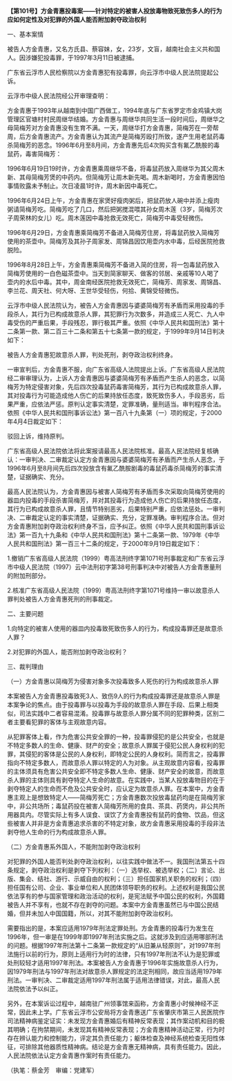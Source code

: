 **【第101号】方金青惠投毒案——针对特定的被害人投放毒物致死致伤多人的行为应如何定性及对犯罪的外国人能否附加剥夺政治权利**

一、基本案情

被告人方金青惠，又名方氏县、蔡容妹，女，23岁，文盲，越南社会主义共和国人。因涉嫌犯投毒罪，于1997年3月11日被逮捕。

广东省云浮市人民检察院以方金青惠犯有投毒罪，向云浮市中级人民法院提起公诉。

云浮市中级人民法院经公开审理查明：

方金青惠于1993年从越南到中国广西做工，1994年底与广东省罗定市金鸡镇大岗管理区官塘村村民周继华结婚。方金青惠与周继华共同生活一段时间后，周继华之母简梅芳对方金青惠没有生育不满。一天，周继华打方金青惠，简梅芳在一旁帮周，后方金青惠流产。方金青惠认为其流产是简梅芳殴打所致，遂产生用老鼠药毒杀简梅芳的恶念。1996年6月至8月间，方金青惠先后4次购买含有氟乙酰胺的毒鼠药，毒害简梅芳：

1996年6月19日19时许，方金青惠乘周继华不备，将毒鼠药放入周继华为其父周木新、其母简梅芳煲的中药内。但简梅芳让周木新先喝。周木新喝时，方金青惠因怕事情败露未予制止。次日凌晨1时许，周木新因中毒死亡。

1996年6月24日上午，方金青惠在家煲好瘦肉粥后，把鼠药放人碗中并添上瘦肉粥请简梅芳吃。简梅芳吃了几口，然后把粥搅混喂其孙女周木莲（3岁，简梅芳次子周荣林的女儿）吃。周木莲因中毒抢救无效死亡，简梅芳中毒受轻微伤。

1996年6月29日，方金青惠乘简梅芳不备进入简梅芳住房，将毒鼠药放入简梅芳使用的茶壶中。简梅芳及其孙子周家发、周锦昌因饮用壶内水中毒，后经医院抢救脱险。

1996年8月28日上午，方金青惠乘简梅芳不备进入简的住房，将一包毒鼠药放入简梅芳使用的一白色磁茶壶中。当天到简家聊天、做客的邻居、亲戚等10人喝了壶内的水后中毒。其中，周金南经医院抢救无效死亡，简梅芳、周家发、周锦昌、李兰花、周天社、何大呀、王世华受轻伤，何拾、黄锦受轻微伤。

云浮市中级人民法院认为，被告人方金青惠因与婆婆简梅芳有矛盾而采用投毒的手段杀人，其行为已构成故意杀人罪，其犯罪行为次数多，并造成三人死亡、九人中毒受伤的严重后果，手段残忍，罪行极其严重。依照《中华人民共和国刑法》第十二条第一款、第二百三十二条和第五十七条第一款的规定，于1999年9月14日判决如下：

被告人方金青惠犯故意杀人罪，判处死刑，剥夺政治权利终身。

一审宣判后，方金青惠不服，向广东省高级人法院提出上诉。广东省高级人民法院经二审审理认为，上诉人方金青惠因与婆婆简梅芳有矛盾而产生杀人的恶念，以简梅芳为特定侵害对象，先后四次投毒鼠药毒害简梅芳，其行为已构成故意杀人罪，其对投毒行为可能造成他人伤亡的后果持放任态度，致死致伤多人，手段恶劣，后果严重，应依法严惩。原判认定事实清楚，定罪准确，量刑适当。审判程序合法。依照《中华人民共和国刑事诉讼法》第一百八十九条第（一）项的规定，于2000年4月4日裁定如下：

驳回上诉，维持原判。

广东省高级人民法院依法将此案报请最高人民法院核准。最高人民法院经复核确认：一审判决、二审裁定认定方金青惠因与婆婆简梅芳有矛盾而产生杀人恶念，于1996年6月至8月间先后四次投放含有氟乙酰胺剧毒的毒鼠药毒杀简梅芳的事实清楚，证据确实、充分。

最高人民法院认为，方金青惠因与被害人简梅芳有矛盾而多次采取向简梅芳使用的器皿内投毒的手段杀害简梅芳，并对其投毒行为造成他人伤亡的后果持放任态度，其行为已构成故意杀人罪，且情节特别恶劣，后果特别严重，应依法惩处。一审判决、二审裁定认定的事实清楚，证据确实、充分，定罪准确。审判程序合法。但对方金青惠附加剥夺政治权利终身不当，应予纠正。依照《中华人民共和国刑事诉讼法》第一百九十九条和《中华人民共和国刑法》第十二条第一款、1979年《中华人民共和国刑法》第一百三十二条的规定，于2000年9月19日裁定如下：

1.撤销广东省高级人民法院（1999）粤高法刑终字第1071号刑事裁定和广东省云浮市中级人民法院（1997）云中法刑初字第38号刑事判决中对被告人方金青惠量刑的附加刑部分。

2.核准广东省高级人民法院（1999）粤高法刑终字第1071号维持一审以故意杀人罪判处被告人方金青惠死刑的刑事裁定。

二、主要问题

1.向特定的被害人使用的器皿内投毒致死致伤多人的行为，构成投毒罪还是故意杀人罪？

2.对犯罪的外国人，能否附加剥夺政治权利？

三、裁判理由

（一）方金青惠以简梅芳为侵害对象多次投毒致多人死伤的行为构成故意杀人罪

本案被告人方金青惠投毒致死3人、致伤9人的行为构成投毒罪还是故意杀人罪是本案争论的焦点。由于投毒罪与以投毒为手段的故意杀人罪在手段、后果上相类似，司法实践中二者容易混淆。投毒罪与故意杀人罪分属不同的犯罪种类，区别二者主要看犯罪的客体与主观故意内容。

从犯罪客体上看，作为危害公共安全罪的一种，投毒罪侵犯的是公共安全，也就是不特定多数人的生命、健康、财产的安全；故意杀人罪属于侵犯公民人身权利的犯罪，其侵犯的客体是公民的人身权利，即特定公民的人身权利。简而言之，投毒罪指向不特定多数人，而故意杀人罪以特定的人为对象。从主观故意内容看，投毒罪的主体须具有危害公共安全即不特定多数人生命、健康、财产安全的故意，而故意杀人罪的主体则具有剥夺特定人生命的故意。在实践中，当某人投放毒物目的在于剥夺特定人的生命而不危及公共安全时，应认定为故意杀人罪。在本案中，方金青惠主观上是想致特定人——简梅芳死亡；方金青惠数次投放毒鼠药均是在简梅芳家中，非公共场所；毒鼠药投在被害人简梅芳所用的食具、茶具、药煲内，非公共所用器具内。尽管实际上有多人误食、误饮了方金青惠投有鼠药的食物、饮品，但这些被害人并非是方金青惠追求杀害的不特定对象，故方金青惠采用投毒的手段非法剥夺他人生命的行为构成故意杀人罪。

（二）方金青惠系外国人，不能附加剥夺政治权利

对犯罪的外国人能否判处剥夺政治权利，以往实践中做法不一。我国刑法第五十四条规定，剥夺政治权利是剥夺下列权利：（一）选举权、被选举权；（二）言论、出版、集会、结社、游行、示威自由的权利；（三）担任国家机关职务的权利；（四）担任国有公司、企业、事业单位和人民团体领导职务的权利。上述权利是我国公民依法享有的参与国家管理和政治活动的权利，是宪法赋予中国公民的权利，外国籍被告人并不享有，也就不存在剥夺的问题。本案中方金青惠虽然已与中国公民结婚，但并未加人中国国籍，所以，对其不能附加剥夺政治权利。

需要指出的是，本案应适用1979年刑法定罪处刑。方金青惠的投毒行为发生在1996年，但一审是在1999年即1997年刑法实施之后。这就涉及到应适用哪部刑法的问题。根据1997年刑法第十二条第一款规定的“从旧兼从轻原则”，对1997年刑法施行以前的行为，原则上适用行为时的法律，只有1997年刑法不认为是犯罪或处刑较轻才适用1997年刑法。本案被告人方金青惠于1996年实施故意杀人行为，因1979年刑法与1997年刑法对故意杀人罪规定的法定刑相同，故应当适用1979年刑法。一审判决、二审裁定适用1997年刑法属于适用法律错误，对此，最高人民法院依法予以纠正。

另外，在本案诉讼过程中，越南驻广州领事馆来函称，方金青惠小时候神经不正常，因此未上学。广东省云浮市公安局将方金青惠送广东省肇庆市第三人民医院作司法精神病鉴定证实：未发现方金青惠婚后有精神反常表现；其作案动机和目的极其明确；在拘禁期间，未发现其有精神反常表现；方金青惠精神活动正常，行为时存在辨认能力和控制能力，评定其负责任能力；躯体检查及神经系统检查无阳性体征，可排除其他器质性精神病。结论是方金青惠无精神病，具有责任能力。因此，人民法院依法认定方金青惠作案时有责任能力。

（执笔：蔡金芳　审编：党建军）